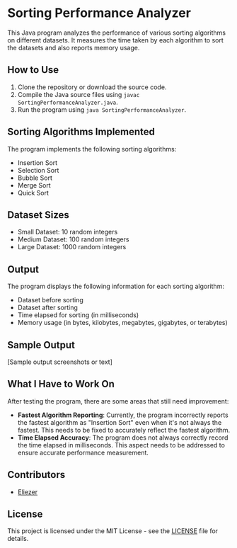 # Sorting Performance Analyzer

This Java program analyzes the performance of various sorting algorithms on different datasets. It measures the time taken by each algorithm to sort the datasets and also reports memory usage.

## How to Use

1. Clone the repository or download the source code.
2. Compile the Java source files using `javac SortingPerformanceAnalyzer.java`.
3. Run the program using `java SortingPerformanceAnalyzer`.

## Sorting Algorithms Implemented

The program implements the following sorting algorithms:

- Insertion Sort
- Selection Sort
- Bubble Sort
- Merge Sort
- Quick Sort

## Dataset Sizes

- Small Dataset: 10 random integers
- Medium Dataset: 100 random integers
- Large Dataset: 1000 random integers

## Output

The program displays the following information for each sorting algorithm:

- Dataset before sorting
- Dataset after sorting
- Time elapsed for sorting (in milliseconds)
- Memory usage (in bytes, kilobytes, megabytes, gigabytes, or terabytes)

## Sample Output

[Sample output screenshots or text]

## What I Have to Work On

After testing the program, there are some areas that still need improvement:

- **Fastest Algorithm Reporting**: Currently, the program incorrectly reports the fastest algorithm as "Insertion Sort" even when it's not always the fastest. This needs to be fixed to accurately reflect the fastest algorithm.
- **Time Elapsed Accuracy**: The program does not always correctly record the time elapsed in milliseconds. This aspect needs to be addressed to ensure accurate performance measurement.

## Contributors

- [Eliezer](https://github.com/EliezerFioti)

## License

This project is licensed under the MIT License - see the [LICENSE](LICENSE) file for details.
